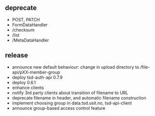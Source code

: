 
## deprecate

* POST, PATCH
* FormDataHandler
* /checksum
* /list
* /MetaDataHandler

## release

* announce new default behaviour: change in upload directory to /file-api/pXX-member-group
* deploy tsd-auth-api 0.7.9
* deploy 0.6.1
* enhance clients
* notify 3rd party clients about transition of filename to URL
* deprecate filename in header, and automatic filename construction
* implement choosing group in data.tsd.usit.no, tsd-api-client
* announce group-based access control feature
